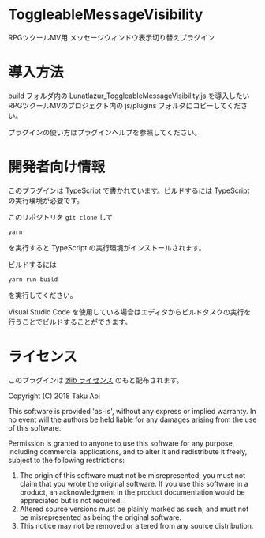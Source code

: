 # ToggleableMessageVisibility
RPGツクールMV用 メッセージウィンドウ表示切り替えプラグイン

# 導入方法
build フォルダ内の Lunatlazur_ToggleableMessageVisibility.js を導入したいRPGツクールMVのプロジェクト内の js/plugins フォルダにコピーしてください。

プラグインの使い方はプラグインヘルプを参照してください。

# 開発者向け情報

このプラグインは TypeScript で書かれています。ビルドするには TypeScript の実行環境が必要です。

このリポジトリを `git clone` して

```
yarn
```

を実行すると TypeScript の実行環境がインストールされます。

ビルドするには

```
yarn run build
```

を実行してください。

Visual Studio Code を使用している場合はエディタからビルドタスクの実行を行うことでビルドすることができます。

# ライセンス
このプラグインは [zlib ライセンス](https://www.zlib.net/zlib_license.html) のもと配布されます。

Copyright (C) 2018 Taku Aoi

This software is provided 'as-is', without any express or implied
warranty.  In no event will the authors be held liable for any damages
arising from the use of this software.

Permission is granted to anyone to use this software for any purpose,
including commercial applications, and to alter it and redistribute it
freely, subject to the following restrictions:

1. The origin of this software must not be misrepresented; you must not
    claim that you wrote the original software. If you use this software
    in a product, an acknowledgment in the product documentation would be
    appreciated but is not required.
2. Altered source versions must be plainly marked as such, and must not be
    misrepresented as being the original software.
3. This notice may not be removed or altered from any source distribution.
